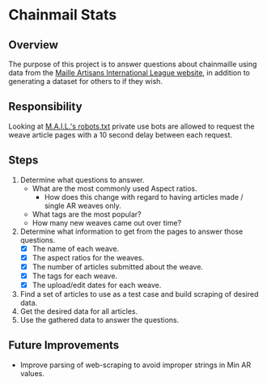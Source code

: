 # Chainmail Stats

## Overview

The purpose of this project is to answer questions about chainmaille using data from the [Maille Artisans International League website](https://www.mailleartisans.org/), in addition to generating a dataset for others to if they wish.

## Responsibility

Looking at [M.A.I.L.'s robots.txt](https://www.mailleartisans.org/robots.txt) private use bots are allowed to request the weave article pages with a 10 second delay between each request.

## Steps

1. Determine what questions to answer.
    * What are the most commonly used Aspect ratios.
        * How does this change with regard to having articles made / single AR weaves only.
    * What tags are the most popular?
    * How many new weaves came out over time? 
2. Determine what information to get from the pages to answer those questions.
    - [x] The name of each weave.
    - [x] The aspect ratios for the weaves.
    - [x] The number of articles submitted about the weave.
    - [x] The tags for each weave.
    - [x] The upload/edit dates for each weave.
3. Find a set of articles to use as a test case and build scraping of desired data.
4. Get the desired data for all articles.
5. Use the gathered data to answer the questions.

## Future Improvements

* Improve parsing of web-scraping to avoid improper strings in Min AR values.